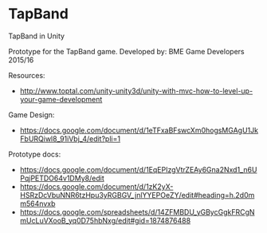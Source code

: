# TapBand
TapBand in Unity

Prototype for the TapBand game.
Developed by: BME Game Developers 2015/16

Resources:
* http://www.toptal.com/unity-unity3d/unity-with-mvc-how-to-level-up-your-game-development

Game Design:
* https://docs.google.com/document/d/1eTFxaBFswcXm0hogsMGAgU1JkFbURQiwl8_91iVbj_4/edit?pli=1

Prototype docs:
* https://docs.google.com/document/d/1EqEPIzgVtrZEAy6Gna2Nxd1_n6UPqjPETDO64v1DMy8/edit
* https://docs.google.com/document/d/1zK2yX-HSRzDcVbuNNR6tzHpu3yRGBGV_jnlYYEPOeZY/edit#heading=h.2d0mm564nvxb
* https://docs.google.com/spreadsheets/d/14ZFMBDU_yGBycGgkFRCgNmUcLuVXooB_yq0D75hbNxg/edit#gid=1874876488